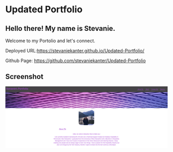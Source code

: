 # Updated Portfolio

## Hello there! My name is Stevanie.

Welcome to my Portolio and let's connect. 

Deployed URL:https://stevaniekanter.github.io/Updated-Portfolio/

Github Page: https://github.com/stevaniekanter/Updated-Portfolio

## Screenshot

![homepage](Assets/images/screenshot.png)

